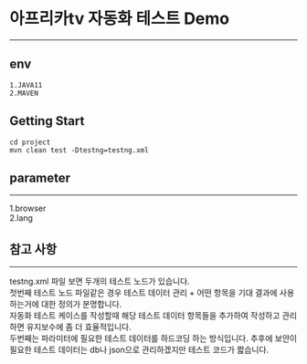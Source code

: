 # 아프리카tv 자동화 테스트 Demo

---

## env

    1.JAVA11
    2.MAVEN

## Getting Start

    cd project
    mvn clean test -Dtestng=testng.xml

## parameter

***
1.browser\
2.lang

## 참고 사항

***

testng.xml 파일 보면 두개의 테스트 노드가 있습니다.\
첫번째 테스트 노드 파일같은 경우 테스트 데이터 관리 + 어떤 항목을 기대 결과에 사용하는거에 대한 정의가 분명합니다.\
자동화 테스트 케이스를 작성할때 해당 테스트 데이터 항목들을 추가하여 작성하고 관리하면 유지보수에 좀 더 효율적입니다.\
두번째는 파라미터에 필요한 테스트 데이터를 하드코딩 하는 방식입니다. 추후에 보안이 필요한 테스트 데이터는 db나 json으로 관리하겠지만 테스트 코드가 짧습니다.
